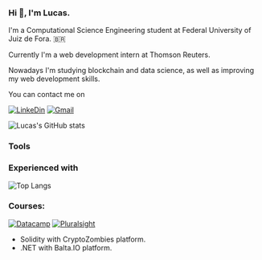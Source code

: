 ### Hi 👋, I'm Lucas. 

I'm a Computational Science Engineering student at Federal University of Juiz de Fora. 🇧🇷

Currently I'm a web development intern at Thomson Reuters.

Nowadays I'm studying blockchain and data science, as well as improving my web development skills.

You can contact me on

[![LinkeDin](https://img.shields.io/badge/LinkedIn-0077B5?style=for-the-badge&logo=linkedin&logoColor=white
)](https://www.linkedin.com/in/lucasestevesr/)
[![Gmail](https://img.shields.io/badge/Gmail-D14836?style=for-the-badge&logo=gmail&logoColor=white)](mailto:lucas.esteves@engenharia.ufjf.br)


![Lucas's GitHub stats](https://github-readme-stats.vercel.app/api?username=lucasestevesr&show_icons=true&theme=tokyonight)


### Tools

### Experienced with  






![Top Langs](https://github-readme-stats.vercel.app/api/top-langs/?username=lucasestevesr&langs_count=6&hide=TeXt&hide_border=true&theme=tokyonight)

### Courses:
[![Datacamp](https://img.shields.io/badge/Datacamp-05192D?style=for-the-badge&logo=datacamp&logoColor=03E860)](https://www.datacamp.com/profile/lucasesteves)
[![Pluralsight](https://img.shields.io/badge/Pluralsight-EE3057?style=for-the-badge&logo=pluralsight&logoColor=white)](https://app.pluralsight.com/profile/lucas-estevesdosreis)

- Solidity with CryptoZombies platform.
- .NET with Balta.IO platform.




